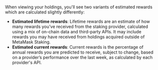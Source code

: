 When viewing your holdings, you'll see two variants of estimated rewards which are calculated slightly differently: 


* **Estimated lifetime rewards**: Lifetime rewards are an estimate of how many rewards you’ve received from the staking provider, calculated using a mix of on-chain data and third-party APIs. It may include rewards you may have received from holdings acquired outside of MetaMask Staking.
* **Estimated current rewards**: Current rewards is the percentage of annual rewards you are predicted to receive, subject to change, based on a provider’s performance over the last week, as calculated by each provider's API.


 

